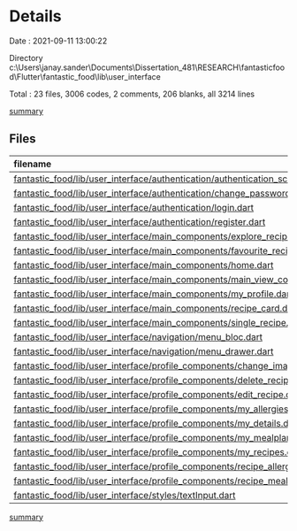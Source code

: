 # Details

Date : 2021-09-11 13:00:22

Directory c:\Users\janay.sander\Documents\Dissertation_481\RESEARCH\fantasticfood\Flutter\fantastic_food\lib\user_interface

Total : 23 files,  3006 codes, 2 comments, 206 blanks, all 3214 lines

[summary](results.md)

## Files
| filename | language | code | comment | blank | total |
| :--- | :--- | ---: | ---: | ---: | ---: |
| [fantastic_food/lib/user_interface/authentication/authentication_screen.dart](/fantastic_food/lib/user_interface/authentication/authentication_screen.dart) | Dart | 51 | 0 | 4 | 55 |
| [fantastic_food/lib/user_interface/authentication/change_password_dialog.dart](/fantastic_food/lib/user_interface/authentication/change_password_dialog.dart) | Dart | 46 | 0 | 4 | 50 |
| [fantastic_food/lib/user_interface/authentication/login.dart](/fantastic_food/lib/user_interface/authentication/login.dart) | Dart | 198 | 0 | 9 | 207 |
| [fantastic_food/lib/user_interface/authentication/register.dart](/fantastic_food/lib/user_interface/authentication/register.dart) | Dart | 228 | 0 | 7 | 235 |
| [fantastic_food/lib/user_interface/main_components/explore_recipes.dart](/fantastic_food/lib/user_interface/main_components/explore_recipes.dart) | Dart | 198 | 1 | 8 | 207 |
| [fantastic_food/lib/user_interface/main_components/favourite_recipes.dart](/fantastic_food/lib/user_interface/main_components/favourite_recipes.dart) | Dart | 118 | 0 | 6 | 124 |
| [fantastic_food/lib/user_interface/main_components/home.dart](/fantastic_food/lib/user_interface/main_components/home.dart) | Dart | 178 | 0 | 11 | 189 |
| [fantastic_food/lib/user_interface/main_components/main_view_container.dart](/fantastic_food/lib/user_interface/main_components/main_view_container.dart) | Dart | 56 | 0 | 5 | 61 |
| [fantastic_food/lib/user_interface/main_components/my_profile.dart](/fantastic_food/lib/user_interface/main_components/my_profile.dart) | Dart | 75 | 0 | 4 | 79 |
| [fantastic_food/lib/user_interface/main_components/recipe_card.dart](/fantastic_food/lib/user_interface/main_components/recipe_card.dart) | Dart | 97 | 0 | 6 | 103 |
| [fantastic_food/lib/user_interface/main_components/single_recipe.dart](/fantastic_food/lib/user_interface/main_components/single_recipe.dart) | Dart | 231 | 0 | 8 | 239 |
| [fantastic_food/lib/user_interface/navigation/menu_bloc.dart](/fantastic_food/lib/user_interface/navigation/menu_bloc.dart) | Dart | 31 | 0 | 5 | 36 |
| [fantastic_food/lib/user_interface/navigation/menu_drawer.dart](/fantastic_food/lib/user_interface/navigation/menu_drawer.dart) | Dart | 141 | 1 | 5 | 147 |
| [fantastic_food/lib/user_interface/profile_components/change_image_dialog.dart](/fantastic_food/lib/user_interface/profile_components/change_image_dialog.dart) | Dart | 48 | 0 | 7 | 55 |
| [fantastic_food/lib/user_interface/profile_components/delete_recipe_dialog.dart](/fantastic_food/lib/user_interface/profile_components/delete_recipe_dialog.dart) | Dart | 40 | 0 | 6 | 46 |
| [fantastic_food/lib/user_interface/profile_components/edit_recipe.dart](/fantastic_food/lib/user_interface/profile_components/edit_recipe.dart) | Dart | 392 | 0 | 40 | 432 |
| [fantastic_food/lib/user_interface/profile_components/my_allergies.dart](/fantastic_food/lib/user_interface/profile_components/my_allergies.dart) | Dart | 140 | 0 | 14 | 154 |
| [fantastic_food/lib/user_interface/profile_components/my_details.dart](/fantastic_food/lib/user_interface/profile_components/my_details.dart) | Dart | 186 | 0 | 12 | 198 |
| [fantastic_food/lib/user_interface/profile_components/my_mealplans.dart](/fantastic_food/lib/user_interface/profile_components/my_mealplans.dart) | Dart | 140 | 0 | 11 | 151 |
| [fantastic_food/lib/user_interface/profile_components/my_recipes.dart](/fantastic_food/lib/user_interface/profile_components/my_recipes.dart) | Dart | 219 | 0 | 9 | 228 |
| [fantastic_food/lib/user_interface/profile_components/recipe_allergy.dart](/fantastic_food/lib/user_interface/profile_components/recipe_allergy.dart) | Dart | 62 | 0 | 7 | 69 |
| [fantastic_food/lib/user_interface/profile_components/recipe_mealplan.dart](/fantastic_food/lib/user_interface/profile_components/recipe_mealplan.dart) | Dart | 61 | 0 | 8 | 69 |
| [fantastic_food/lib/user_interface/styles/textInput.dart](/fantastic_food/lib/user_interface/styles/textInput.dart) | Dart | 70 | 0 | 10 | 80 |

[summary](results.md)